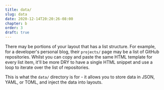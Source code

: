 ```yaml
---
title: data/
slug: data
date: 2020-12-14T20:20:26-08:00
chapter: b
order: 3
draft: true
---
```


There may be portions of your layout that has a list structure. For example, for a developer's personal blog, their `projects/` page may be a list of GitHub repositories. Whilst you can copy and paste the same HTML template for every list item, it'll be more DRY to have a single HTML snippet and use a loop to iterate over the list of repositories.

This is what the `data/` directory is for - it allows you to store data in JSON, YAML, or TOML, and inject the data into layouts.
